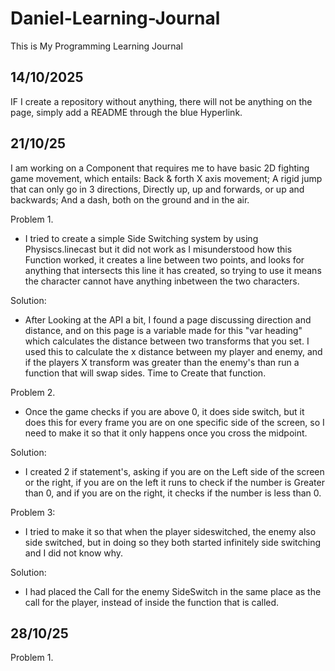 # Daniel-Learning-Journal


This is My Programming Learning Journal

 ## 14/10/2025 ##

 IF I create a repository without anything, there will not be anything on the page, simply add a README through the blue Hyperlink.

 ## 21/10/25 ## 

 I am working on a Component that requires me to have basic 2D fighting game movement, which entails: Back & forth X axis movement; A rigid jump that can only go in 3 directions, Directly up, up and forwards, or up and backwards; And a dash, both on the ground and in the air.

 Problem 1.

 - I tried to create a simple Side Switching system by using Physiscs.linecast but it did not work as I misunderstood how this Function worked, it creates a line between two points, and looks for anything that intersects this line it has created, so trying to use it means the character cannot have anything inbetween the two characters.

Solution: 

- After Looking at the API a bit, I found a page discussing direction and distance, and on this page is a variable made for this "var heading" which calculates the distance between two transforms that you set. I used this to calculate the x distance between my player and enemy, and if the players X transform was greater than the enemy's than run a function that will swap sides. Time to Create that function.

Problem 2.

- Once the game checks if you are above 0, it does side switch, but it does this for every frame you are on one specific side of the screen, so I need to make it so that it only happens once you cross the midpoint.

Solution:

- I created 2 if statement's, asking if you are on the Left side of the screen or the right, if you are on the left it runs to check if the number is Greater than 0, and if you are on the right, it checks if the number is less than 0.

Problem 3:

- I tried to make it so that when the player sideswitched, the enemy also side switched, but in doing so they both started infinitely side switching and I did not know why.

Solution:

- I had placed the Call for the enemy SideSwitch in the same place as the call for the player, instead of inside the function that is called.

## 28/10/25 ##

Problem 1. 
